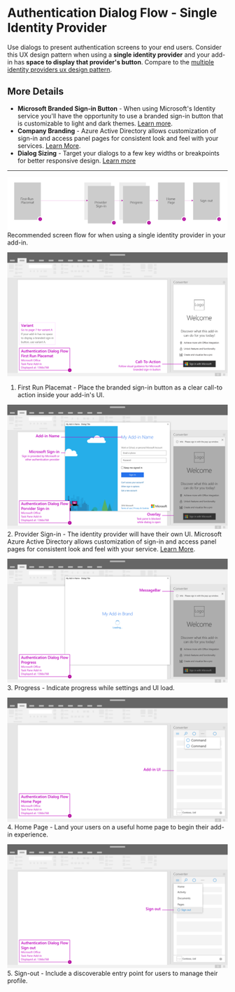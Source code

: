 # Authentication Dialog Flow - Single Identity Provider

Use dialogs to present authentication screens to your end users. Consider this UX design pattern when using a **single identity provider** and your add-in has **space to display that provider's button**. Compare to the [multiple identity providers ux design pattern](auth-multi.md).

## More Details

- **Microsoft Branded Sign-in Button** - When using Microsoft's Identity service you'll have the opportunity to use a branded sign-in button that is customizable to light and dark themes. [Learn more](https://azure.microsoft.com/en-us/documentation/articles/active-directory-branding-guidelines/#visual-guidance-for-sign-in).
- **Company Branding** - Azure Active Directory allows customization of sign-in and access panel pages for consistent look and feel with your services. [Learn More](https://azure.microsoft.com/en-us/documentation/articles/active-directory-add-company-branding/).
- **Dialog Sizing** - Target your dialogs to a few key widths or breakpoints for better responsive design. [Learn more](https://msdn.microsoft.com/windows/uwp/layout/screen-sizes-and-breakpoints-for-responsive-design)

***
![Authentication Dialog Single Identity - Flowchart](../assets/images/auth_single_flow.png)
Recommended screen flow for when using a single identity provider in your add-in.

![Authentication Flow - First run placemat](../assets/images/auth_single_taskPaneCallouts.png)
1. First Run Placemat - Place the branded sign-in button as a clear call-to action inside your add-in's UI.


![Authentication Dialog Single Identity - Provider Sign-in](../assets/images/auth_single_taskPaneCallouts2.png)
2. Provider Sign-in - The identity provider will have their own UI. Microsoft Azure Active Directory allows customization of sign-in and access panel pages for consistent look and feel with your service. [Learn More](https://azure.microsoft.com/en-us/documentation/articles/active-directory-add-company-branding/).


![Authentication Dialog Single Identity - Progress](../assets/images/auth_single_taskPaneCallouts3.png)
3. Progress - Indicate progress while settings and UI load.

![Authentication Dialog Single Identity - Home Page](../assets/images/auth_single_taskPaneCallouts4.png)
4. Home Page - Land your users on a useful home page to begin their add-in experience.

![Authentication Dialog Single Identity - Sign-out](../assets/images/auth_single_taskPaneCallouts5.png)
5. Sign-out - Include a discoverable entry point for users to manage their profile.

